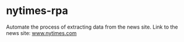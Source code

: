 # nytimes-rpa
Automate the process of extracting data from the news site. Link to the news site: www.nytimes.com
